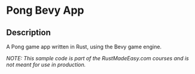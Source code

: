 # Pong Bevy App

## Description

A Pong game app written in Rust, using the Bevy game engine.

_NOTE: This sample code is part of the RustMadeEasy.com courses and is not meant for use in
production._
